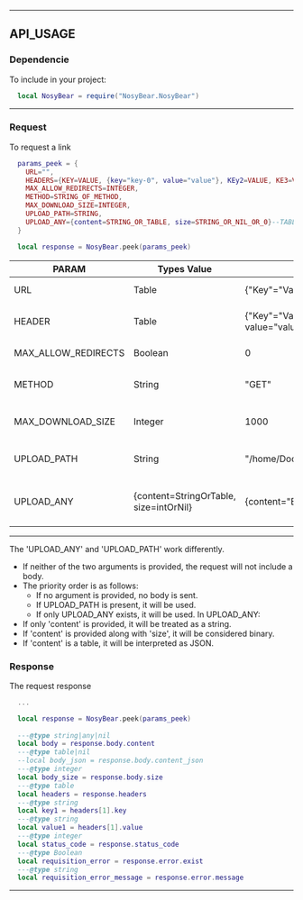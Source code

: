 
---

## API_USAGE

### Dependencie
To include in your project:
```lua
  local NosyBear = require("NosyBear.NosyBear")
```
---

### Request
To request a link
```lua
  params_peek = {
    URL="",
    HEADERS={KEY=VALUE, {key="key-0", value="value"}, KEy2=VALUE, KE3=VALUE, KEY4=VALUE,},
    MAX_ALLOW_REDIRECTS=INTEGER,
    METHOD=STRING_OF_METHOD,
    MAX_DOWNLOAD_SIZE=INTEGER,
    UPLOAD_PATH=STRING,
    UPLOAD_ANY={content=STRING_OR_TABLE, size=STRING_OR_NIL_OR_0}--TABLE: Doesn't work yet
  }

  local response = NosyBear.peek(params_peek)

```

| PARAM               | Types Value                            | Examplo                                                | DEFAULT      | Explain                     |
|---------------------|----------------------------------------|--------------------------------------------------------|--------------|-----------------------------|
| URL                 | Table                                  | {"Key"="Value"}                                        | Mandatory    | URL to feth                 |
| HEADER              | Table                                  | {"Key"="Value"} or {{key="name", value="value"}}       | nil          | Headers to be passed        |
| MAX_ALLOW_REDIRECTS | Boolean                                | 0                                                      | ()           | Maximum redirects           |
| METHOD              | String                                 | "GET"                                                  | "GET"        | Method of request           |
| MAX_DOWNLOAD_SIZE   | Integer                                | 1000                                                   | ()           | Download space limit        |
| UPLOAD_PATH         | String                                 | "/home/Documents/juninho_trevozo.txt"                  | Dont upload  | File path to pass to body   |
| UPLOAD_ANY          | {content=StringOrTable, size=intOrNil} | {content="Binary string", size=200}                    | UPLOAD_PATH  | Binary or json to pass body |

---

The 'UPLOAD_ANY' and 'UPLOAD_PATH' work differently.
- If neither of the two arguments is provided, the request will not include a body.
- The priority order is as follows:
  - If no argument is provided, no body is sent.
  - If UPLOAD_PATH is present, it will be used.
  - If only UPLOAD_ANY exists, it will be used.
In UPLOAD_ANY:
- If only 'content' is provided, it will be treated as a string.
- If 'content' is provided along with 'size', it will be considered binary.
- If 'content' is a table, it will be interpreted as JSON.


### Response
The request response
```lua
  ...

  local response = NosyBear.peek(params_peek)
  
  ---@type string|any|nil
  local body = response.body.content
  ---@type table|nil
  --local body_json = response.body.content_json
  ---@type integer
  local body_size = response.body.size
  ---@type table
  local headers = response.headers
  ---@type string
  local key1 = headers[1].key
  ---@type string
  local value1 = headers[1].value
  ---@type integer
  local status_code = response.status_code
  ---@type Boolean
  local requisition_error = response.error.exist
  ---@type string
  local requisition_error_message = response.error.message

```
---


